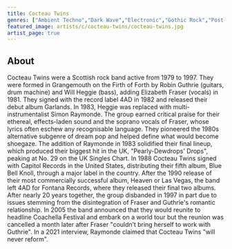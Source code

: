 ```yaml
---
title: Cocteau Twins
genres: ["Ambient Techno","Dark Wave","Electronic","Gothic Rock","Post-Punk","Rock","Shoegaze","Dream Pop","Ethereal Wave"]
featured_image: artists/c/cocteau-twins/cocteau-twins.jpg
artist_page: true
---
```

## About

Cocteau Twins were a Scottish rock band active from 1979 to 1997. They were formed in Grangemouth on the Firth of Forth by Robin Guthrie (guitars, drum machine) and Will Heggie (bass), adding Elizabeth Fraser (vocals) in 1981. They signed with the record label 4AD in 1982 and released their debut album Garlands. In 1983, Heggie was replaced with multi-instrumentalist Simon Raymonde. The group earned critical praise for their ethereal, effects-laden sound and the soprano vocals of Fraser, whose lyrics often eschew any recognisable language. They pioneered the 1980s alternative subgenre of dream pop and helped define what would become shoegaze.
The addition of Raymonde in 1983 solidified their final lineup, which produced their biggest hit in the UK, "Pearly-Dewdrops' Drops", peaking at No. 29 on the UK Singles Chart. In 1988 Cocteau Twins signed with Capitol Records in the United States, distributing their fifth album, Blue Bell Knoll, through a major label in the country. After the 1990 release of their most commercially successful album, Heaven or Las Vegas, the band left 4AD for Fontana Records, where they released their final two albums. 
After nearly 20 years together, the group disbanded in 1997 in part due to issues stemming from the disintegration of Fraser and Guthrie's romantic relationship. In 2005 the band announced that they would reunite to headline Coachella Festival and embark on a world tour but the reunion was cancelled a month later after Fraser "couldn’t bring herself to work with Guthrie". In a 2021 interview, Raymonde claimed that Cocteau Twins "will never reform".

